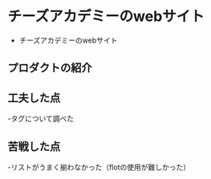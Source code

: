 # チーズアカデミーのwebサイト
- チーズアカデミーのwebサイト

## プロダクトの紹介

## 工夫した点
-タグについて調べた

## 苦戦した点
-リストがうまく揃わなかった（flotの使用が難しかった）
